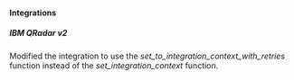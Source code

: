 
#### Integrations
##### IBM QRadar v2
Modified the integration to use the *set_to_integration_context_with_retries* function instead of the *set_integration_context* function.

